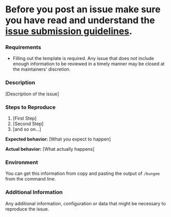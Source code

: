 # Before you post an issue make sure you have read and understand the [issue submission guidelines](https://github.com/SpigotMC/BungeeCord/blob/master/CONTRIBUTING.md#submit-issue).

### Requirements

* Filling out the template is required. Any issue that does not include enough information to be reviewed in a timely manner may be closed at the maintainers' discretion.

### Description

[Description of the issue]

### Steps to Reproduce

1. [First Step]
2. [Second Step]
3. [and so on...]

**Expected behavior:** [What you expect to happen]

**Actual behavior:** [What actually happens]

### Environment

You can get this information from copy and pasting the output of `/bungee` from the command line.

### Additional Information

Any additional information, configuration or data that might be necessary to reproduce the issue.
